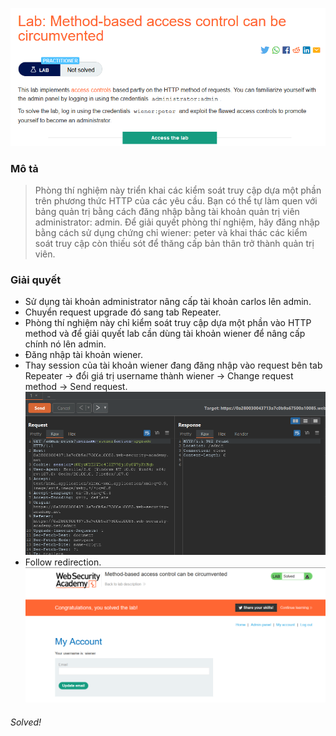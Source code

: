 ![](img/36.png)
### Mô tả
> Phòng thí nghiệm này triển khai các kiểm soát truy cập dựa một phần trên phương thức HTTP của các yêu cầu. Bạn có thể tự làm quen với bảng quản trị bằng cách đăng nhập bằng tài khoản quản trị viên administrator: admin.
Để giải quyết phòng thí nghiệm, hãy đăng nhập bằng cách sử dụng chứng chỉ wiener: peter và khai thác các kiểm soát truy cập còn thiếu sót để thăng cấp bản thân trở thành quản trị viên.
### Giải quyết
- Sử dụng tài khoản administrator nâng cấp tài khoản carlos lên admin.
- Chuyển request upgrade đó sang tab Repeater.
- Phòng thí nghiệm này chỉ kiểm soát truy cập dựa một phần vào HTTP method và để giải quyết lab cần dùng tài khoản wiener để nâng cấp chính nó lên admin.
- Đăng nhập tài khoản wiener.
- Thay session của tài khoản wiener đang đăng nhập vào request bên tab Repeater -> đổi giá trị username thành wiener -> Change request method -> Send request.
![](img/37.png)
- Follow redirection.
![](img/38.png)
###### Solved!